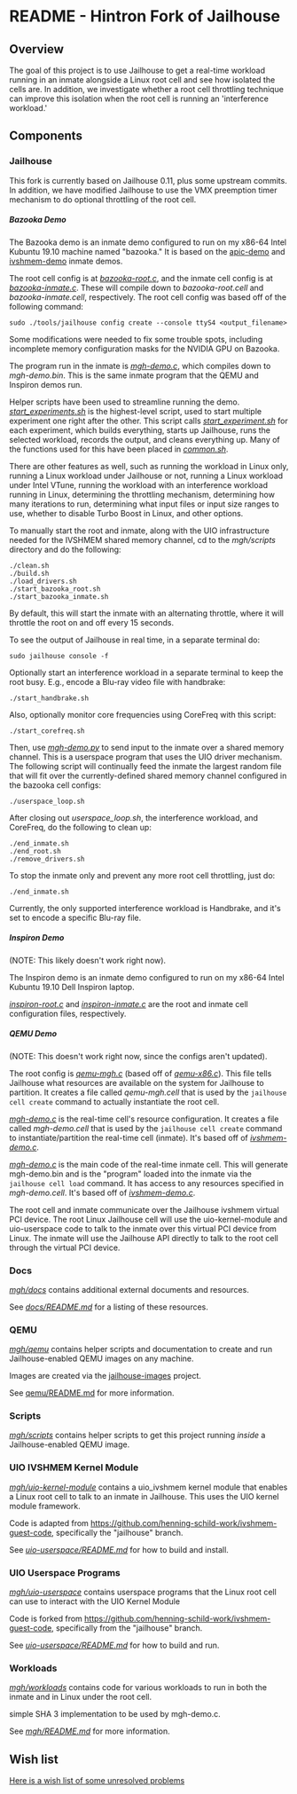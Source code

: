 README - Hintron Fork of Jailhouse
====================================

## Overview

The goal of this project is to use Jailhouse to get a real-time workload running
in an inmate alongside a Linux root cell and see how isolated the cells are.
In addition, we investigate whether a root cell throttling technique can improve
this isolation when the root cell is running an 'interference workload.'

## Components

### Jailhouse

This fork is currently based on Jailhouse 0.11, plus some upstream commits.
In addition, we have modified Jailhouse to use the VMX preemption timer
mechanism to do optional throttling of the root cell.

##### Bazooka Demo

The Bazooka demo is an inmate demo configured to run on my x86-64 Intel Kubuntu
19.10 machine named "bazooka." It is based on the
[apic-demo](../inmates/demos/x86/apic-demo.c) and
[ivshmem-demo](../inmates/demos/x86/ivshmem-demo.c) inmate demos.

The root cell config is at
[_bazooka-root.c_](../configs/x86/bazooka-root.c),
and the inmate cell config is at
[_bazooka-inmate.c_](../configs/x86/bazooka-inmate.c). These will compile down
to _bazooka-root.cell_ and _bazooka-inmate.cell_, respectively.
The root cell config was based off of the following command:

    sudo ./tools/jailhouse config create --console ttyS4 <output_filename>

Some modifications were needed to fix some trouble spots, including incomplete
memory configuration masks for the NVIDIA GPU on Bazooka.

The program run in the inmate is
[_mgh-demo.c_](../inmates/demos/x86/mgh-demo.c), which compiles down to
_mgh-demo.bin_. This is the same inmate program that the QEMU and Inspiron demos
run.

Helper scripts have been used to streamline running the demo.
[_start_experiments.sh_](scripts/start_experiments.sh) is the highest-level
script, used to start multiple experiment one right after the other. This script
calls [_start_experiment.sh_](scripts/start_experiment.sh) for each experiment,
which builds everything, starts up Jailhouse, runs the selected workload,
records the output, and cleans everything up.
Many of the functions used for this have been placed in
[_common.sh_](scripts/common.sh).

There are other features as well, such as running the workload in Linux only,
running a Linux workload under Jailhouse or not, running a Linux workload
under Intel VTune, running the workload with an interference workload running
in Linux, determining the throttling mechanism, determining how many iterations
to run, determining what input files or input size ranges to use, whether to
disable Turbo Boost in Linux, and other options.

To manually start the root and inmate, along with the UIO infrastructure needed
for the IVSHMEM shared memory channel, cd to the _mgh/scripts_ directory and
do the following:

    ./clean.sh
    ./build.sh
    ./load_drivers.sh
    ./start_bazooka_root.sh
    ./start_bazooka_inmate.sh

By default, this will start the inmate with an alternating throttle, where it
will throttle the root on and off every 15 seconds.

To see the output of Jailhouse in real time, in a separate terminal do:

    sudo jailhouse console -f

Optionally start an interference workload in a separate terminal to keep the
root busy. E.g., encode a Blu-ray video file with handbrake:

    ./start_handbrake.sh

Also, optionally monitor core frequencies using CoreFreq with this script:

    ./start_corefreq.sh

Then, use [_mgh-demo.py_](uio-userspace/mgh-demo.py) to send input to the inmate
over a shared memory channel. This is a userspace program that uses the UIO
driver mechanism. The following script will continually feed the inmate the
largest random file that will fit over the currently-defined shared memory
channel configured in the bazooka cell configs:

    ./userspace_loop.sh

After closing out _userspace_loop.sh_, the interference workload, and CoreFreq,
do the following to clean up:

    ./end_inmate.sh
    ./end_root.sh
    ./remove_drivers.sh

To stop the inmate only and prevent any more root cell throttling, just do:

    ./end_inmate.sh

Currently, the only supported interference workload is Handbrake, and it's set
to encode a specific Blu-ray file.

##### Inspiron Demo

(NOTE: This likely doesn't work right now).

The Inspiron demo is an inmate demo configured to run on my x86-64 Intel
Kubuntu 19.10 Dell Inspiron laptop.

[_inspiron-root.c_](../configs/x86/inspiron-root.c) and
[_inspiron-inmate.c_](../configs/x86/inspiron-inmate.c) are the root and inmate
cell configuration files, respectively.


##### QEMU Demo

(NOTE: This doesn't work right now, since the configs aren't updated).

The root config is [_qemu-mgh.c_](../configs/x86/to-port/qemu-mgh.c)
(based off of [_qemu-x86.c_](../configs/x86/qemu-x86.c)).
This file tells Jailhouse what
resources are available on the system for Jailhouse to partition. It creates a
file called _qemu-mgh.cell_ that is used by the `jailhouse cell create` command
to actually instantiate the root cell.

[_mgh-demo.c_](../configs/x86/to-port/mgh-demo.c) is the real-time cell's
resource configuration. It creates a file
called _mgh-demo.cell_ that is used by the `jailhouse cell create` command to
instantiate/partition the real-time cell (inmate). It's based off of
[_ivshmem-demo.c_](../configs/x86/ivshmem-demo.c).

[_mgh-demo.c_](../inmates/demos/x86/mgh-demo.c) is the main code
of the real-time inmate cell. This will generate mgh-demo.bin and is the
"program" loaded into the inmate via the `jailhouse cell load` command.
It has access to any resources specified in _mgh-demo.cell_. It's based off of
[_ivshmem-demo.c_](../inmates/demos/x86/ivshmem-demo.c).

The root cell and inmate communicate over the Jailhouse ivshmem virtual PCI
device. The root Linux Jailhouse cell will use the uio-kernel-module and
uio-userspace code to talk to the inmate over this virtual PCI device from
Linux. The inmate will use the Jailhouse API directly to talk to the root cell
through the virtual PCI device.


### Docs

[_mgh/docs_](mgh/docs) contains additional external documents and resources.

See [_docs/README.md_](docs/README.md) for a listing of these resources.


### QEMU

[_mgh/qemu_](mgh/qemu) contains helper scripts and documentation to create and
run Jailhouse-enabled QEMU images on any machine.

Images are created via the
[jailhouse-images](https://github.com/siemens/jailhouse-images) project.

See [qemu/README.md](qemu/README.md) for more information.


### Scripts

[_mgh/scripts_](mgh/scripts) contains helper scripts to get this project running *inside* a
Jailhouse-enabled QEMU image.


### UIO IVSHMEM Kernel Module

[_mgh/uio-kernel-module_](mgh/uio-kernel-module) contains a uio_ivshmem kernel
module that enables a Linux root cell to talk to an inmate in Jailhouse. This
uses the UIO kernel module framework.

Code is adapted from https://github.com/henning-schild-work/ivshmem-guest-code,
specifically the "jailhouse" branch.

See [_uio-userspace/README.md_](uio-userspace/README.md) for how to build and
install.


### UIO Userspace Programs

[_mgh/uio-userspace_](mgh/uio-userspace) contains userspace programs that the
Linux root cell can use to interact with the UIO Kernel Module

Code is forked from https://github.com/henning-schild-work/ivshmem-guest-code,
specifically from the "jailhouse" branch.

See [_uio-userspace/README.md_](uio-userspace/README.md) for how to build and
run.


### Workloads

[_mgh/workloads_](mgh/workloads) contains code for various workloads to run in both the inmate and
in Linux under the root cell.

 simple SHA 3 implementation to be used by mgh-demo.c.

See [_mgh/README.md_](mgh/README.md) for more information.


## Wish list

[Here is a wish list of some unresolved problems](TODO.md)